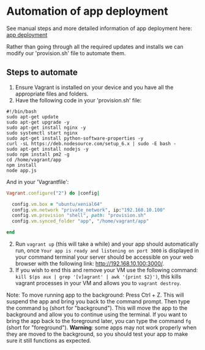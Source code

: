 # Automation of app deployment

See manual steps and more detailed information of app deployment here: [app deployment](https://github.com/EstherSlabbert/tech230_app_deployment/blob/main/app_deployment.md)

Rather than going through all the required updates and installs we can modify our 'provision.sh' file to automate them.

## Steps to automate

1. Ensure Vagrant is installed on your device and you have all the appropriate files and folders.
2. Have the following code in your 'provision.sh' file:
```shell
#!/bin/bash
sudo apt-get update
sudo apt-get upgrade -y
sudo apt-get install nginx -y
sudo systemctl start nginx
sudo apt-get install python-software-properties -y
curl -sL https://deb.nodesource.com/setup_6.x | sudo -E bash -
sudo apt-get install nodejs -y
sudo npm install pm2 -g
cd /home/vagrant/app
npm install
node app.js
```

And in your 'Vagrantfile':
```ruby
Vagrant.configure("2") do |config|

  config.vm.box = "ubuntu/xenial64"
  config.vm.network "private_network", ip:"192.168.10.100"
  config.vm.provision "shell", path: "provision.sh"
  config.vm.synced_folder "app", "/home/vagrant/app"

end
```

2. Run `vagrant up` (this will take a while) and your app should automatically run, once `Your app is ready and listening on port 3000` is displayed in your command terminal your server should be accessible on your web browser with the following link: http://192.168.10.100:3000/.
3. If you wish to end this and remove your VM use the following command: `kill $(ps aux | grep '[v]agrant' | awk '{print $2}')`, this kills vagrant processes in your VM and allows you to `vagrant destroy`.

Note: To move running app to the background: Press Ctrl + Z. This will suspend the app and bring you back to the command prompt. Then type the command `bg` (short for "background"). This will move the app to the background and allow you to continue using the terminal. If you want to bring the app back to the foreground later, you can type the command `fg` (short for "foreground"). **Warning**: some apps may not work properly when they are moved to the background, so you should test your app to make sure it still functions as expected.